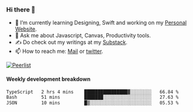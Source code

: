 ### Hi there 👋

- 🌱 I’m currently learning Designing, Swift and working on my [Personal Website](https://kvaishak.com/).
- 💬 Ask me about Javascript, Canvas,  Productivity tools. 
- :writing_hand: Do check out my writings at my [Substack](https://kvaishak.substack.com/).
- 📫 How to reach me: [Mail](mailto:vaishak.kaippanchery@gmail.com) or [twitter](https://twitter.com/kvaishack).

[![Peerlist](https://github-readme-badge.peerlist.io/api/vaishak)](https://peerlist.io/vaishak)

#### Weekly development breakdown

<!--START_SECTION:waka-->

```txt
TypeScript   2 hrs 4 mins    ████████████████▓░░░░░░░░   66.84 %
Bash         51 mins         ███████░░░░░░░░░░░░░░░░░░   27.63 %
JSON         10 mins         █▒░░░░░░░░░░░░░░░░░░░░░░░   05.53 %
```

<!--END_SECTION:waka-->
